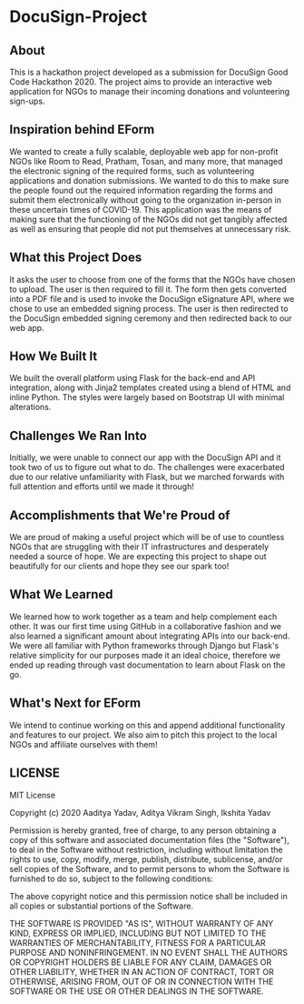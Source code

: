 # DocuSign-Project #

## About ##

This is a hackathon project developed as a submission for DocuSign Good Code Hackathon 2020. The project aims to provide an interactive web application for NGOs to manage their incoming donations and volunteering sign-ups.

## Inspiration behind EForm
We wanted to create a fully scalable, deployable web app for non-profit NGOs like Room to Read, Pratham, Tosan, and many more, that managed the electronic signing of the required forms, such as volunteering applications and donation submissions. We wanted to do this to make sure the people found out the required information regarding the forms and submit them electronically without going to the organization in-person in these uncertain times of COVID-19. This application was the means of making sure that the functioning of the NGOs did not get tangibly affected as well as ensuring that people did not put themselves at unnecessary risk.

## What this Project Does
It asks the user to choose from one of the forms that the NGOs have chosen to upload. The user is then required to fill it. The form then gets converted into a PDF file and is used to invoke the DocuSign eSignature API, where we chose to use an embedded signing process. The user is then redirected to the DocuSign embedded signing ceremony and then redirected back to our web app. 

## How We Built It
We built the overall platform using Flask for the back-end and API integration, along with Jinja2 templates created using a blend of HTML and inline Python. The styles were largely based on Bootstrap UI with minimal alterations.

## Challenges We Ran Into
Initially, we were unable to connect our app with the DocuSign API and it took two of us to figure out what to do. The challenges were exacerbated due to our relative unfamiliarity with Flask, but we marched forwards with full attention and efforts until we made it through!

## Accomplishments that We're Proud of
We are proud of making a useful project which will be of use to countless NGOs that are struggling with their IT infrastructures and desperately needed a source of hope. We are expecting this project to shape out beautifully for our clients and hope they see our spark too!

## What We Learned
We learned how to work together as a team and help complement each other. It was our first time using GitHub in a collaborative fashion and we also learned a significant amount about integrating APIs into our back-end. We were all familiar with Python frameworks through Django but Flask's relative simplicity for our purposes made it an ideal choice, therefore we ended up reading through vast documentation to learn about Flask on the go.

## What's Next for EForm
We intend to continue working on this and append additional functionality and features to our project. We also aim to pitch this project to the local NGOs and affiliate ourselves with them!

## LICENSE

MIT License

Copyright (c) 2020 Aaditya Yadav, Aditya Vikram Singh, Ikshita Yadav

Permission is hereby granted, free of charge, to any person obtaining a copy
of this software and associated documentation files (the "Software"), to deal
in the Software without restriction, including without limitation the rights
to use, copy, modify, merge, publish, distribute, sublicense, and/or sell
copies of the Software, and to permit persons to whom the Software is
furnished to do so, subject to the following conditions:

The above copyright notice and this permission notice shall be included in all
copies or substantial portions of the Software.

THE SOFTWARE IS PROVIDED "AS IS", WITHOUT WARRANTY OF ANY KIND, EXPRESS OR
IMPLIED, INCLUDING BUT NOT LIMITED TO THE WARRANTIES OF MERCHANTABILITY,
FITNESS FOR A PARTICULAR PURPOSE AND NONINFRINGEMENT. IN NO EVENT SHALL THE
AUTHORS OR COPYRIGHT HOLDERS BE LIABLE FOR ANY CLAIM, DAMAGES OR OTHER
LIABILITY, WHETHER IN AN ACTION OF CONTRACT, TORT OR OTHERWISE, ARISING FROM,
OUT OF OR IN CONNECTION WITH THE SOFTWARE OR THE USE OR OTHER DEALINGS IN THE
SOFTWARE.
